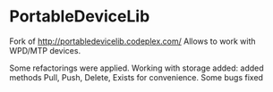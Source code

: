 PortableDeviceLib
=================

Fork of http://portabledevicelib.codeplex.com/
Allows to work with WPD/MTP devices.

Some refactorings were applied.
Working with storage added: added methods Pull, Push, Delete, Exists for convenience. Some bugs fixed
